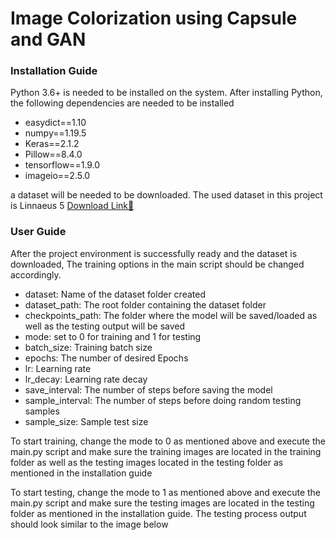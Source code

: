 # Image Colorization using Capsule and GAN

### Installation Guide

Python 3.6+ is needed to be installed on the system.
After installing Python, the following dependencies are needed to be installed 

- easydict==1.10
- numpy==1.19.5
- Keras==2.1.2
- Pillow==8.4.0
- tensorflow==1.9.0
- imageio==2.5.0

a dataset will be needed to be downloaded. 
The used dataset in this project is Linnaeus 5
[Download Link🔗](http://chaladze.com/l5/)

### User Guide
After the project environment is successfully ready and the dataset is downloaded, 
The training options in the main script should be changed accordingly.

-	dataset: Name of the dataset folder created
-	dataset_path: The root folder containing the dataset folder
-	checkpoints_path: The folder where the model will be saved/loaded as well as the testing output will be saved
-	mode: set to 0 for training and 1 for testing
-	batch_size: Training batch size
-	epochs: The number of desired Epochs
-	lr: Learning rate
-	lr_decay: Learning rate decay
-	save_interval: The number of steps before saving the model
-	sample_interval: The number of steps before doing random testing samples
-	sample_size: Sample test size

 

To start training, change the mode to 0 as mentioned above and execute the main.py script 
and make sure the training images are located in the training folder as well as the testing images 
located in the testing folder as mentioned in the installation guide


To start testing, change the mode to 1 as mentioned above and execute the main.py script 
and make sure the testing images are located in the testing folder as mentioned in the installation guide.
The testing process output should look similar to the image below
